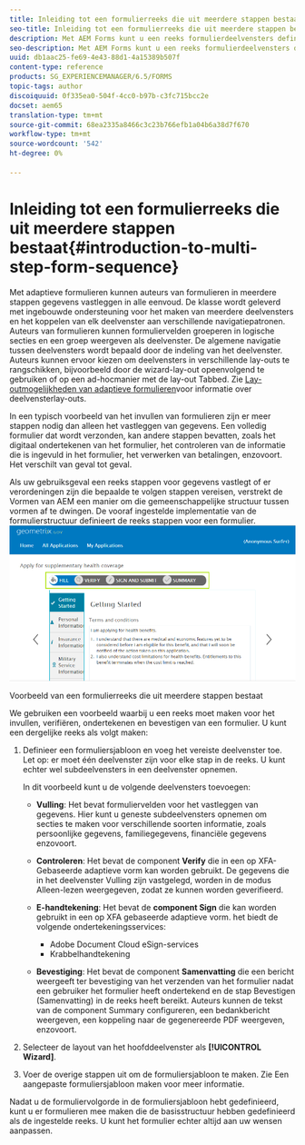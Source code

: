 ```yaml
---
title: Inleiding tot een formulierreeks die uit meerdere stappen bestaat
seo-title: Inleiding tot een formulierreeks die uit meerdere stappen bestaat
description: Met AEM Forms kunt u een reeks formulierdeelvensters definiëren waarin gebruikers door een adaptief formulier moeten navigeren en dit moeten invullen.
seo-description: Met AEM Forms kunt u een reeks formulierdeelvensters definiëren waarin gebruikers door een adaptief formulier moeten navigeren en dit moeten invullen.
uuid: db1aac25-fe69-4e43-88d1-4a15389b507f
content-type: reference
products: SG_EXPERIENCEMANAGER/6.5/FORMS
topic-tags: author
discoiquuid: 0f335ea0-504f-4cc0-b97b-c3fc715bcc2e
docset: aem65
translation-type: tm+mt
source-git-commit: 68ea2335a8466c3c23b766efb1a04b6a38d7f670
workflow-type: tm+mt
source-wordcount: '542'
ht-degree: 0%

---
```



# Inleiding tot een formulierreeks die uit meerdere stappen bestaat{#introduction-to-multi-step-form-sequence}

Met adaptieve formulieren kunnen auteurs van formulieren in meerdere stappen gegevens vastleggen in alle eenvoud. De klasse wordt geleverd met ingebouwde ondersteuning voor het maken van meerdere deelvensters en het koppelen van elk deelvenster aan verschillende navigatiepatronen. Auteurs van formulieren kunnen formuliervelden groeperen in logische secties en een groep weergeven als deelvenster. De algemene navigatie tussen deelvensters wordt bepaald door de indeling van het deelvenster. Auteurs kunnen ervoor kiezen om deelvensters in verschillende lay-outs te rangschikken, bijvoorbeeld door de wizard-lay-out opeenvolgend te gebruiken of op een ad-hocmanier met de lay-out Tabbed. Zie [Lay-outmogelijkheden van adaptieve formulieren](../../forms/using/layout-capabilities-adaptive-forms.md)voor informatie over deelvensterlay-outs.

In een typisch voorbeeld van het invullen van formulieren zijn er meer stappen nodig dan alleen het vastleggen van gegevens. Een volledig formulier dat wordt verzonden, kan andere stappen bevatten, zoals het digitaal ondertekenen van het formulier, het controleren van de informatie die is ingevuld in het formulier, het verwerken van betalingen, enzovoort. Het verschilt van geval tot geval.

Als uw gebruiksgeval een reeks stappen voor gegevens vastlegt of er verordeningen zijn die bepaalde te volgen stappen vereisen, verstrekt de Vormen van AEM een manier om die gemeenschappelijke structuur tussen vormen af te dwingen. De vooraf ingestelde implementatie van de formulierstructuur definieert de reeks stappen voor een formulier. ![Voorbeeld van een formulierreeks die uit meerdere stappen bestaat](assets/formpipeline.png)

Voorbeeld van een formulierreeks die uit meerdere stappen bestaat

We gebruiken een voorbeeld waarbij u een reeks moet maken voor het invullen, verifiëren, ondertekenen en bevestigen van een formulier. U kunt een dergelijke reeks als volgt maken:

1. Definieer een formuliersjabloon en voeg het vereiste deelvenster toe. Let op: er moet één deelvenster zijn voor elke stap in de reeks. U kunt echter wel subdeelvensters in een deelvenster opnemen.

   In dit voorbeeld kunt u de volgende deelvensters toevoegen:

   * **Vulling**: Het bevat formuliervelden voor het vastleggen van gegevens. Hier kunt u geneste subdeelvensters opnemen om secties te maken voor verschillende soorten informatie, zoals persoonlijke gegevens, familiegegevens, financiële gegevens enzovoort.

   * **Controleren**: Het bevat de component **Verify** die in een op XFA-Gebaseerde adaptieve vorm kan worden gebruikt. De gegevens die in het deelvenster Vulling zijn vastgelegd, worden in de modus Alleen-lezen weergegeven, zodat ze kunnen worden geverifieerd.

   * **E-handtekening**: Het bevat de **component Sign** die kan worden gebruikt in een op XFA gebaseerde adaptieve vorm. het biedt de volgende ondertekeningsservices:

      * Adobe Document Cloud eSign-services
      * Krabbelhandtekening
   * **Bevestiging**: Het bevat de component **Samenvatting** die een bericht weergeeft ter bevestiging van het verzenden van het formulier nadat een gebruiker het formulier heeft ondertekend en de stap Bevestigen (Samenvatting) in de reeks heeft bereikt. Auteurs kunnen de tekst van de component Summary configureren, een bedankbericht weergeven, een koppeling naar de gegenereerde PDF weergeven, enzovoort.


1. Selecteer de layout van het hoofddeelvenster als **[!UICONTROL Wizard]**.
1. Voer de overige stappen uit om de formuliersjabloon te maken. Zie Een aangepaste formuliersjabloon [](../../forms/using/custom-adaptive-forms-templates.md)maken voor meer informatie.

Nadat u de formuliervolgorde in de formuliersjabloon hebt gedefinieerd, kunt u er formulieren mee maken die de basisstructuur hebben gedefinieerd als de ingestelde reeks. U kunt het formulier echter altijd aan uw wensen aanpassen.

